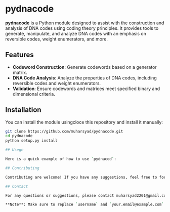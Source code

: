 # pydnacode

**pydnacode** is a Python module designed to assist with the construction and analysis of DNA codes using coding theory principles. It provides tools to generate, manipulate, and analyze DNA codes with an emphasis on reversible codes, weight enumerators, and more.

## Features

- **Codeword Construction**: Generate codewords based on a generator matrix.
- **DNA Code Analysis**: Analyze the properties of DNA codes, including reversible codes and weight enumerators.
- **Validation**: Ensure codewords and matrices meet specified binary and dimensional criteria.

## Installation

You can install the module usingcloce this repository and install it manually:

```bash
git clone https://github.com/muharsyad/pydnacode.git
cd pydnacode
python setup.py install

## Usege

Here is a quick example of how to use `pydnacod`:

## Contributing

Contributing are welcome! If you have any suggestions, feel free to fork the repository and submit a pull request, or open an issue for discussion.

## Contact

For any questions or suggestions, please contact muharsyad2201@gmail.com

**Note**: Make sure to replace `username` and `your.email@example.com` with your actual GitHub username and email address, respectively. Additionally, you can modify or expand the sections as needed based on the features and details of your module.


